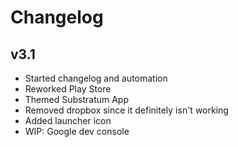 # Changelog

## v3.1
* Started changelog and automation
* Reworked Play Store
* Themed Substratum App
* Removed dropbox since it definitely isn't working
* Added launcher icon
* WIP: Google dev console
